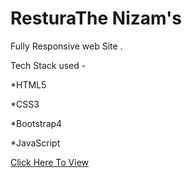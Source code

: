 # ResturaThe Nizam's
Fully Responsive web Site .

Tech Stack used - 

*HTML5

*CSS3

*Bootstrap4

*JavaScript

[Click Here To View](https://aritra120.github.io/Resturant__Website/)
